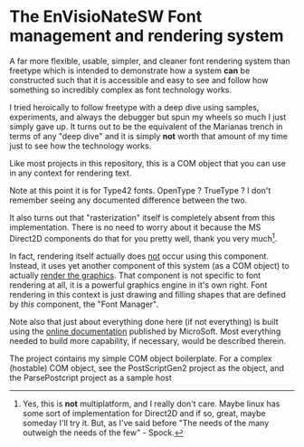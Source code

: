 # The EnVisioNateSW Font management and rendering system

A far more flexible, usable, simpler, and cleaner font rendering system than freetype which is intended
to demonstrate how a system **can** be constructed such that it is accessible and easy to see and follow how something
so incredibly complex as font technology works.

I tried heroically to follow freetype with a deep dive using samples, experiments, and always the debugger
but spun my wheels so much I just simply gave up. It turns out to be the equivalent of the Marianas trench
in terms of any "deep dive" and it is simply **not** worth that amount of my time just to see how 
the technology works.

Like most projects in this repository, this is a COM object that you can use in any context for rendering text.

Note at this point it is for Type42 fonts. OpenType ? TrueType ? I don't remember seeing any documented difference
between the two.

It also turns out that "rasterization" itself is completely absent from this implementation. There is 
no need to worry about it because the MS Direct2D components do that for you pretty well, thank you very much[^1].

[^1]:Yes, this is **not** multiplatform, and I really don't care. Maybe linux has some sort of implementation 
for Direct2D and if so, great, maybe someday I'll try it.
But, as I've said before "The needs of the many outweigh the needs of the few" - Spock.

In fact, rendering itself actually does <u>not</u> occur using this component. Instead, it uses yet another component
of this system (as a COM object) to actually [render the graphics](../EnVisioNateSW_Renderer/Readme.md).
That component is not specific to font rendering at all, it is a powerful graphics engine in it's own right.
Font rendering in this context is just drawing and filling shapes that are defined by *this* component, the "Font Manager".

Note also that just about everything done here (if not everything) is built using the [online documentation](https://learn.microsoft.com/en-us/typography/opentype/spec/)
published by MicroSoft. Most everything needed to build more capability, if necessary, would be described therein.

The project contains my simple COM object boilerplate. For a complex (hostable) COM object, see the PostScriptGen2 project as the object, and the ParsePostcript project as a sample host




